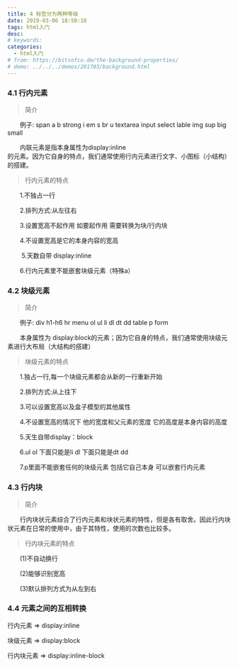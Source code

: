 ```yaml
---
title: 4 标签分为两种等级
date: 2019-03-06 18:50:18
tags: html入门
desc: 
# keywords: 
categories:
  - html入门
# from: https://bitsofco.de/the-background-properties/
# demo: ../../../demos/201703/background.html
---
```

### 4.1 行内元素

> 简介


  例子: span a b strong i em s br u textarea input select lable img sup big small

  内联元素是指本身属性为display:inline<br />的元素。因为它自身的特点，我们通常使用行内元素进行文字、小图标（小结构）的搭建。

> 行内元素的特点


  1.不独占一行

  2.排列方式:从左往右

  3.设置宽高不起作用 如要起作用 需要转换为块/行内块

  4.不设置宽高是它的本身内容的宽高

   5.天数自带 display:inline

  6.行内元素里不能嵌套块级元素（特殊a）

<a name="29af6f69"></a>
### 4.2 块级元素

> 简介


  例子: div h1-h6 hr menu ol ul li dl dt dd table p form

  本身属性为 display:block的元素；因为它自身的特点，我们通常使用块级元素进行大布局（大结构的搭建）

> 块级元素的特点


  1.独占一行,每一个块级元素都会从新的一行重新开始

  2.排列方式:从上往下

  3.可以设置宽高以及盒子模型的其他属性

  4.不设置宽高的情况下 他的宽度和父元素的宽度 它的高度是本身内容的高度

  5.天生自带display：block

  6.ul ol 下面只能是li dl 下面只能是dt dd

  7.p里面不能嵌套任何的块级元素 包括它自己本身 可以嵌套行内元素

<a name="9dd09f79"></a>
### 4.3 行内块

> 简介


  行内块状元素综合了行内元素和块状元素的特性，但是各有取舍。因此行内块状元素在日常的使用中，由于其特性，使用的次数也比较多。

> 行内块元素的特点


  (1)不自动换行

  (2)能够识别宽高

  (3)默认排列方式为从左到右

<a name="d928e77c"></a>
### 4.4 元素之间的互相转换

行内元素 => display:inline

块级元素 => display:block

行内块元素 => display:inline-block

